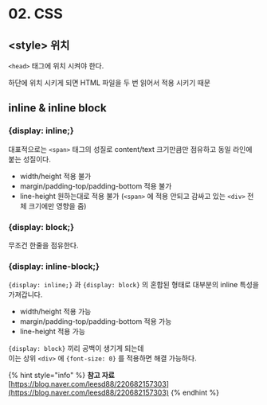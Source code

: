 # 02. CSS

## &lt;style&gt; 위치 

`<head>` 태그에 위치 시켜야 한다.

하단에 위치 시키게 되면 HTML 파일을 두 번 읽어서 적용 시키기 때문

## inline & inline block

### {display: inline;}

대표적으로는 `<span>` 태그의 성질로 content/text 크기만큼만 점유하고 동일 라인에 붙는 성질이다.

* width/height 적용 불가 
* margin/padding-top/padding-bottom 적용 불가 
* line-height 원하는대로 적용 불가 \(`<span>` 에 적용 안되고 감싸고 있는  `<div>` 전체 크기에만 영향을 줌\)

### {display: block;}

무조건 한줄을 점유한다.

### {display: inline-block;}

`{display: inline;}` 과 `{display: block}` 의 혼합된 형태로 대부분의 inline 특성을 가져갑니다.

* width/height 적용 가능
* margin/padding-top/padding-bottom 적용 가능
* line-height 적용 가능

`{display: block}` 끼리 공백이 생기게 되는데   
이는 상위 `<div>` 에 `{font-size: 0}` 를 적용하면 해결 가능하다.

{% hint style="info" %}
**참고 자료**   
[https://blog.naver.com/leesd88/220682157303](https://blog.naver.com/leesd88/220682157303)
{% endhint %}

